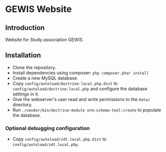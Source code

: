 GEWIS Website
=============

Introduction
------------
Website for Study association GEWIS.

Installation
------------

- Clone the repository.
- Install dependencies using composer: `php composer.phar install`
- Create a new MySQL database.
- Copy `config/autoload/doctrine.local.php.dist` to `config/autoload/doctrine.local.php`
  and configure the database settings in it.
- Give the webserver's user read and write permissions to the `data/` directory.
- Run `./vendor/bin/doctrine-module orm:schema-tool:create` to populate the database.

### Optional debugging configuration

- Copy `config/autoload/zdt.local.php.dist` to `config/autoload/zdt.local.php`.
